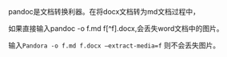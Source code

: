 pandoc是文档转换利器。在将docx文档转为md文档过程中，

如果直接输入pandoc -o f.md f\[^f\].docx,会丢失word文档中的图片。

输入`Pandora -o f.md f.docx —extract-media=f` 则不会丢失图片。